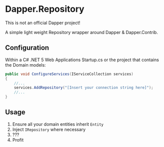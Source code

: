 # Dapper.Repository
This is not an official Dapper project!

A simple light weight Repository wrapper around Dapper & Dapper.Contrib.

## Configuration
Within a C# .NET 5 Web Applications Startup.cs or the project that contains the Domain models:
```c#
public void ConfigureServices(IServiceCollection services)
{
    //...
    services.AddRepository("[Insert your connection string here]");
    //...
}
```

## Usage
1. Ensure all your domain entities inherit `Entity`
2. Inject `IRepository` where necessary
3. ???
4. Profit